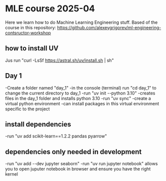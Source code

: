 # MLE course 2025-04

Here we learn how to do Machine Learning Engineering stuff. Based of the course in this repository: https://github.com/alexeygrigorev/ml-engineering-contsructor-workshop

## how to install UV

Jus run "curl -LsSf https://astral.sh/uv/install.sh | sh"

## Day 1

-Create a folder named "day_1"
-in the console (terminal) run "cd day_1" to change the current directory to day_1
-run "uv init --python 3.10"
    -creates files in the day_1 folder and installs python 3.10
-run "uv sync"
    -create a virtual python environment
    -can install packages in this virtual environment specific to the project

## install dependencies
-run "uv add scikit-learn==1.2.2 pandas pyarrow"
## dependencies only needed in development
-run "uv add --dev jupyter seaborn"
-run "uv run jupyter notebook" allows you to open juputer notebook in browser and ensure you have the right kernel